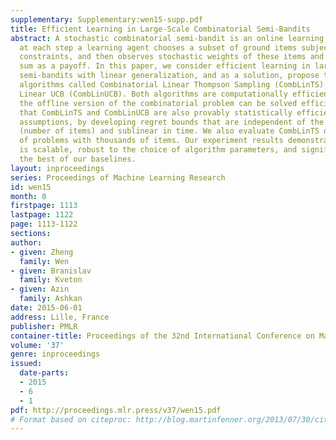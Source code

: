 ```yaml
---
supplementary: Supplementary:wen15-supp.pdf
title: Efficient Learning in Large-Scale Combinatorial Semi-Bandits
abstract: A stochastic combinatorial semi-bandit is an online learning problem where
  at each step a learning agent chooses a subset of ground items subject to combinatorial
  constraints, and then observes stochastic weights of these items and receives their
  sum as a payoff. In this paper, we consider efficient learning in large-scale combinatorial
  semi-bandits with linear generalization, and as a solution, propose two learning
  algorithms called Combinatorial Linear Thompson Sampling (CombLinTS) and Combinatorial
  Linear UCB (CombLinUCB). Both algorithms are computationally efficient as long as
  the offline version of the combinatorial problem can be solved efficiently. We establish
  that CombLinTS and CombLinUCB are also provably statistically efficient under reasonable
  assumptions, by developing regret bounds that are independent of the problem scale
  (number of items) and sublinear in time. We also evaluate CombLinTS on a variety
  of problems with thousands of items. Our experiment results demonstrate that CombLinTS
  is scalable, robust to the choice of algorithm parameters, and significantly outperforms
  the best of our baselines.
layout: inproceedings
series: Proceedings of Machine Learning Research
id: wen15
month: 0
firstpage: 1113
lastpage: 1122
page: 1113-1122
sections: 
author:
- given: Zheng
  family: Wen
- given: Branislav
  family: Kveton
- given: Azin
  family: Ashkan
date: 2015-06-01
address: Lille, France
publisher: PMLR
container-title: Proceedings of the 32nd International Conference on Machine Learning
volume: '37'
genre: inproceedings
issued:
  date-parts:
  - 2015
  - 6
  - 1
pdf: http://proceedings.mlr.press/v37/wen15.pdf
# Format based on citeproc: http://blog.martinfenner.org/2013/07/30/citeproc-yaml-for-bibliographies/
---
```

